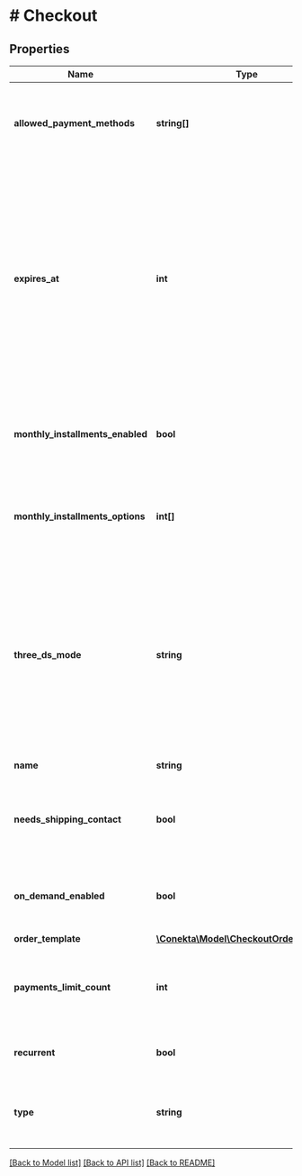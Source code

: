 # # Checkout

## Properties

Name | Type | Description | Notes
------------ | ------------- | ------------- | -------------
**allowed_payment_methods** | **string[]** | Those are the payment methods that will be available for the link |
**expires_at** | **int** | It is the time when the link will expire. It is expressed in seconds since the Unix epoch. The valid range is from 2 to 365 days (the valid range will be taken from the next day of the creation date at 00:01 hrs) |
**monthly_installments_enabled** | **bool** | This flag allows you to specify if months without interest will be active. | [optional]
**monthly_installments_options** | **int[]** | This field allows you to specify the number of months without interest. | [optional]
**three_ds_mode** | **string** | Indicates the 3DS2 mode for the order, either smart or strict. This property is only applicable when 3DS is enabled. When 3DS is disabled, this field should be null. | [optional]
**name** | **string** | Reason for charge |
**needs_shipping_contact** | **bool** | This flag allows you to fill in the shipping information at checkout. | [optional]
**on_demand_enabled** | **bool** | This flag allows you to specify if the link will be on demand. | [optional]
**order_template** | [**\Conekta\Model\CheckoutOrderTemplate**](CheckoutOrderTemplate.md) |  |
**payments_limit_count** | **int** | It is the number of payments that can be made through the link. | [optional]
**recurrent** | **bool** | false: single use. true: multiple payments |
**type** | **string** | It is the type of link that will be created. It must be a valid type. |

[[Back to Model list]](../../README.md#models) [[Back to API list]](../../README.md#endpoints) [[Back to README]](../../README.md)
